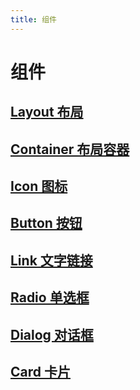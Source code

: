 ```yaml
---
title: 组件
---
```


# 组件

## [Layout 布局](/componentsDocs/Layout.html)

## [Container 布局容器](/componentsDocs/Container.html)

## [Icon 图标](/componentsDocs/Icon.html)

## [Button 按钮](/componentsDocs/Button.html)

## [Link 文字链接](/componentsDocs/Link.html)

## [Radio 单选框](/componentsDocs/Radio.html)

## [Dialog 对话框](/componentsDocs/Dialog.html)

## [Card 卡片](/componentsDocs/Card.html)

